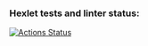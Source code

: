 ### Hexlet tests and linter status:
[![Actions Status](https://github.com/maaladina/frontend-project-12/actions/workflows/hexlet-check.yml/badge.svg)](https://github.com/maaladina/frontend-project-12/actions)